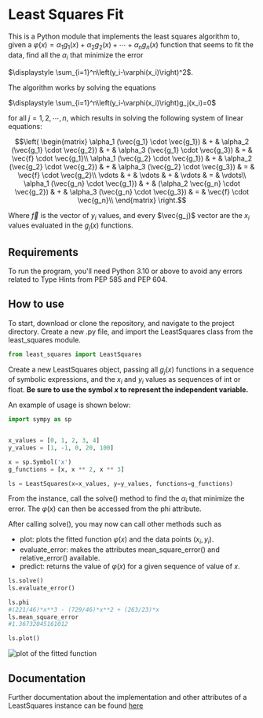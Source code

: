 # Least Squares Fit
This is a Python module that implements the least squares algorithm to, given a $\varphi(x)=\alpha_1g_1(x)+\alpha_2g_2(x)+\cdots+\alpha_ng_n(x)$ function that seems to fit the data, find all the $\alpha_i$ that minimize the error

$\displaystyle \sum_{i=1}^n\left(y_i-\varphi(x_i)\right)^2$.

The algorithm works by solving the equations 

$\displaystyle \sum_{i=1}^n\left(y_i-\varphi(x_i)\right)g_j(x_i)=0$

for all $j=1,2,\cdots,n$, which results in solving the following system of linear equations:

$$\left(
\begin{matrix}
\alpha_1 (\vec{g_1} \cdot \vec{g_1}) & + & \alpha_2 (\vec{g_1} \cdot \vec{g_2})
& + & \alpha_3 (\vec{g_1} \cdot \vec{g_3}) & = & \vec{f} \cdot \vec{g_1}\\
\alpha_1 (\vec{g_2} \cdot \vec{g_1}) & + & \alpha_2 (\vec{g_2} \cdot \vec{g_2})
& + & \alpha_3 (\vec{g_2} \cdot \vec{g_3}) & = & \vec{f} \cdot \vec{g_2}\\
\vdots & + & \vdots & + & \vdots & = & \vdots\\
\alpha_1 (\vec{g_n} \cdot \vec{g_1}) & + & (\alpha_2 \vec{g_n} \cdot \vec{g_2})
& + & \alpha_3 (\vec{g_n} \cdot \vec{g_3}) & = & \vec{f} \cdot \vec{g_n}\\
\end{matrix}
\right.$$

Where $\vec{f}$ is the vector of $y_i$ values, and every $\vec{g_j}$ vector are the $x_i$ values evaluated in the $g_j(x)$ functions.

## Requirements
To run the program, you'll need Python 3.10 or above to avoid any errors related to Type Hints from PEP 585 and PEP 604.


## How to use
To start, download or clone the repository, and navigate to the project directory. Create a new  .py file, and import the LeastSquares class from the least_squares module.

```python
from least_squares import LeastSquares
```

Create a new LeastSquares object, passing all $g_j(x)$ functions in a sequence of symbolic expressions, and the $x_i$ and $y_i$ values as sequences of int or float. **Be sure to use the symbol _x_ to represent the independent variable.**

An example of usage is shown below:

```python
import sympy as sp


x_values = [0, 1, 2, 3, 4]
y_values = [1, -1, 0, 20, 100]

x = sp.Symbol('x')
g_functions = [x, x ** 2, x ** 3]

ls = LeastSquares(x=x_values, y=y_values, functions=g_functions)
```

From the instance, call the solve() method to find the $\alpha_i$ that minimize the error. The $\varphi(x)$ can then be accessed from the phi attribute.

After calling solve(), you may now can call other methods such as

-   plot: plots the fitted function $\varphi(x)$ and the data points $(x_i, y_i)$.
-   evaluate_error: makes the attributes mean_square_error() and relative_error() available.
-   predict: returns the value of $\varphi(x)$ for a given sequence of value of $x$.

```python
ls.solve()
ls.evaluate_error()

ls.phi
#(221/46)*x**3 - (729/46)*x**2 + (263/23)*x
ls.mean_square_error
#1.36732045161012

ls.plot()
```
![plot of the fitted function](https://i.ibb.co/hLSsDx9/baixados.png)

## Documentation
Further documentation about the implementation and other attributes of a LeastSquares instance can be found [here](https://andrey-rv.github.io/LeastSquares/)
